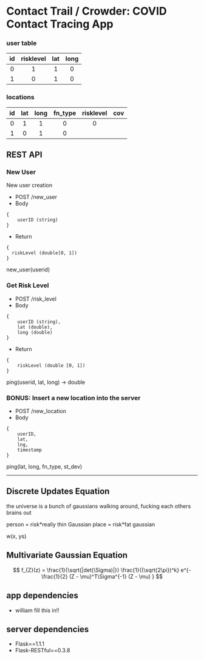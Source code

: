 # Contact Trail / Crowder: COVID Contact Tracing App

### user table

| id  | risklevel| lat    | long   |
|:---:|:--------:|:------:|:------:|
|  0  |     1    |    1   |    0   |
|  1  |     0    |    1   |    0   |

### locations

| id  |      lat |   long | fn_type| risklevel  |   cov  |
|:---:|:--------:|:------:|:------:|:----------:|:------:|
|  0  |     1    |    1   |    0   |   0        |
|  1  |     0    |    1   |    0   |

## REST API
### New User
New user creation
* POST /new_user
* Body
```
{
    userID (string)
}
```
* Return
```
{
  riskLevel (double[0, 1])
}
```
new_user(userid)

### Get Risk Level
* POST /risk_level
* Body
 ```
 {
     userID (string),
     lat (double),
     long (double)
 }
 ```
* Return
```
{
    riskLevel (double [0, 1])
}
```
ping(userid, lat, long) -> double

### BONUS: Insert a new location into the server
* POST /new_location
* Body
```
{
    userID,
    lat,
    lng,
    timestamp
}
```
ping(lat, long, fn_type, st_dev)

---
## Discrete Updates Equation

the universe is a bunch of gaussians walking around, fucking each others brains out

person = risk\*really thin Gaussian
place = risk\*fat gaussian

$$ $$

w(x, ys)

## Multivariate Gaussian Equation

$$ f_{Z}(z) = \frac{1}{\sqrt{|det(\Sigma)|}} \frac{1}{(\sqrt{2\pi})^k} e^{-\frac{1}{2} (Z - \mu)^T\Sigma^{-1} (Z - \mu) } $$

## app dependencies
- william fill this in!!

## server dependencies
- Flask==1.1.1
- Flask-RESTful==0.3.8
